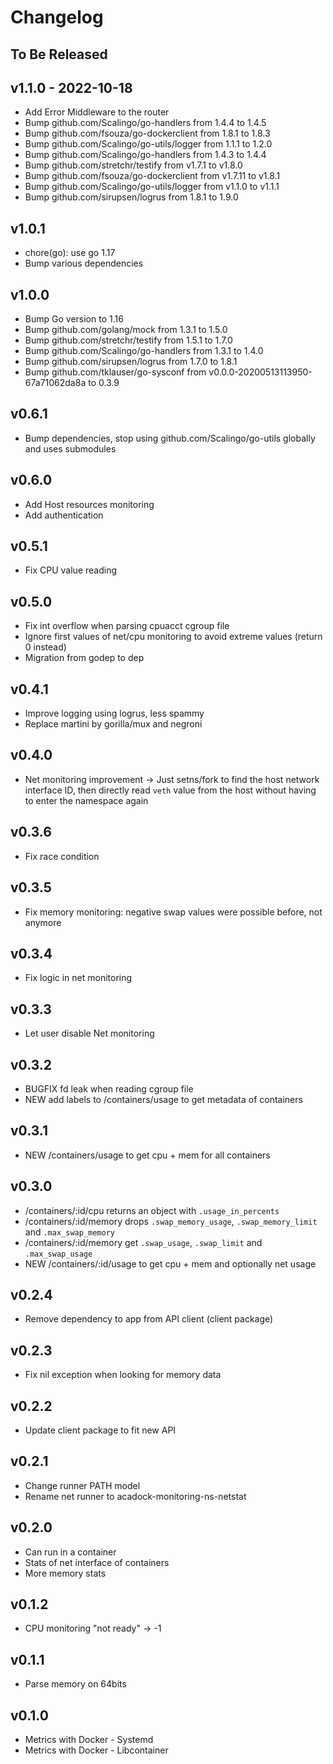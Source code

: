 # Changelog

## To Be Released

## v1.1.0 - 2022-10-18

* Add Error Middleware to the router
* Bump github.com/Scalingo/go-handlers from 1.4.4 to 1.4.5
* Bump github.com/fsouza/go-dockerclient from 1.8.1 to 1.8.3
* Bump github.com/Scalingo/go-utils/logger from 1.1.1 to 1.2.0
* Bump github.com/Scalingo/go-handlers from 1.4.3 to 1.4.4
* Bump github.com/stretchr/testify from v1.7.1 to v1.8.0
* Bump github.com/fsouza/go-dockerclient from v1.7.11 to v1.8.1
* Bump github.com/Scalingo/go-utils/logger from v1.1.0 to v1.1.1
* Bump github.com/sirupsen/logrus from 1.8.1 to 1.9.0

## v1.0.1

* chore(go): use go 1.17
* Bump various dependencies

## v1.0.0

* Bump Go version to 1.16
* Bump github.com/golang/mock from 1.3.1 to 1.5.0
* Bump github.com/stretchr/testify from 1.5.1 to 1.7.0
* Bump github.com/Scalingo/go-handlers from 1.3.1 to 1.4.0
* Bump github.com/sirupsen/logrus from 1.7.0 to 1.8.1
* Bump github.com/tklauser/go-sysconf from v0.0.0-20200513113950-67a71062da8a to 0.3.9

## v0.6.1

* Bump dependencies, stop using github.com/Scalingo/go-utils globally and uses submodules

## v0.6.0

* Add Host resources monitoring
* Add authentication

## v0.5.1

* Fix CPU value reading

## v0.5.0

* Fix int overflow when parsing cpuacct cgroup file
* Ignore first values of net/cpu monitoring to avoid extreme values (return 0 instead)
* Migration from godep to dep

## v0.4.1

* Improve logging using logrus, less spammy
* Replace martini by gorilla/mux and negroni

## v0.4.0

* Net monitoring improvement
  -> Just setns/fork to find the host network interface ID, then directly
     read `veth` value from the host without having to enter the namespace
     again

## v0.3.6

* Fix race condition

## v0.3.5

* Fix memory monitoring: negative swap values were possible before, not anymore

## v0.3.4

* Fix logic in net monitoring

## v0.3.3

* Let user disable Net monitoring

## v0.3.2

* BUGFIX fd leak when reading cgroup file
* NEW add labels to /containers/usage to get metadata of containers

## v0.3.1

* NEW /containers/usage to get cpu + mem for all containers

## v0.3.0

* /containers/:id/cpu returns an object with `.usage_in_percents`
* /containers/:id/memory drops `.swap_memory_usage`, `.swap_memory_limit` and `.max_swap_memory`
* /containers/:id/memory get `.swap_usage`, `.swap_limit` and `.max_swap_usage`
* NEW /containers/:id/usage to get cpu + mem and optionally net usage

## v0.2.4

* Remove dependency to app from API client (client package)

## v0.2.3

* Fix nil exception when looking for memory data

## v0.2.2

* Update client package to fit new API

## v0.2.1

* Change runner PATH model
* Rename net runner to acadock-monitoring-ns-netstat

## v0.2.0

* Can run in a container
* Stats of net interface of containers
* More memory stats

## v0.1.2

* CPU monitoring "not ready" -> -1

## v0.1.1

* Parse memory on 64bits

## v0.1.0

* Metrics with Docker - Systemd
* Metrics with Docker - Libcontainer
